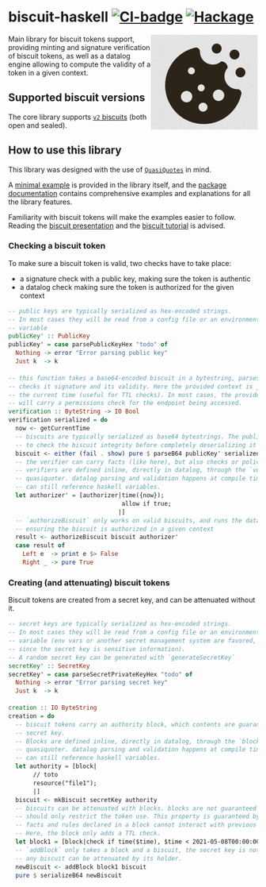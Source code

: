 # biscuit-haskell [![CI-badge][CI-badge]][CI-url] [![Hackage][hackage]][hackage-url]

<img src="https://raw.githubusercontent.com/biscuit-auth/biscuit-haskell/main/assets/biscuit-logo.png" align=right>

Main library for biscuit tokens support, providing minting and signature verification of biscuit tokens, as well as a datalog engine allowing to compute the validity of a token in a given context.

## Supported biscuit versions

The core library supports [`v2` biscuits][v2spec] (both open and sealed).

## How to use this library

This library was designed with the use of [`QuasiQuotes`][quasiquotes] in mind.

A [minimal example][biscuitexample] is provided in the library itself, and the [package documentation][packagedoc] contains comprehensive examples and explanations for all the library features.

Familiarity with biscuit tokens will make the examples easier to follow.
Reading the [biscuit presentation][biscuit] and the [biscuit tutorial][biscuittutorial] is advised.

### Checking a biscuit token

To make sure a biscuit token is valid, two checks have to take place:

- a signature check with a public key, making sure the token is authentic
- a datalog check making sure the token is authorized for the given context

```haskell
-- public keys are typically serialized as hex-encoded strings.
-- In most cases they will be read from a config file or an environment
-- variable
publicKey' :: PublicKey
publicKey' = case parsePublicKeyHex "todo" of
  Nothing -> error "Error parsing public key"
  Just k  -> k

-- this function takes a base64-encoded biscuit in a bytestring, parses it,
-- checks it signature and its validity. Here the provided context is just
-- the current time (useful for TTL checks). In most cases, the provided context
-- will carry a permissions check for the endpoint being accessed.
verification :: ByteString -> IO Bool
verification serialized = do
  now <- getCurrentTime
  -- biscuits are typically serialized as base64 bytestrings. The publicKey is needed
  -- to check the biscuit integrity before completely deserializing it
  biscuit <- either (fail . show) pure $ parseB64 publicKey' serialized
  -- the verifier can carry facts (like here), but also checks or policies.
  -- verifiers are defined inline, directly in datalog, through the `verifier`
  -- quasiquoter. datalog parsing and validation happens at compile time, but
  -- can still reference haskell variables.
  let authorizer' = [authorizer|time({now});
                                allow if true;
                               |]
  -- `authorizeBiscuit` only works on valid biscuits, and runs the datalog verifications
  -- ensuring the biscuit is authorized in a given context
  result <- authorizeBiscuit biscuit authorizer'
  case result of
    Left e  -> print e $> False
    Right _ -> pure True
```

### Creating (and attenuating) biscuit tokens

Biscuit tokens are created from a secret key, and can be attenuated without it.

```haskell
-- secret keys are typically serialized as hex-encoded strings.
-- In most cases they will be read from a config file or an environment
-- variable (env vars or another secret management system are favored,
-- since the secret key is sensitive information).
-- A random secret key can be generated with `generateSecretKey`
secretKey' :: SecretKey
secretKey' = case parseSecretPrivateKeyHex "todo" of
  Nothing -> error "Error parsing secret key"
  Just k  -> k

creation :: IO ByteString
creation = do
  -- biscuit tokens carry an authority block, which contents are guaranteed by the
  -- secret key.
  -- Blocks are defined inline, directly in datalog, through the `block`
  -- quasiquoter. datalog parsing and validation happens at compile time, but
  -- can still reference haskell variables.
  let authority = [block|
       // toto
       resource("file1");
       |]
  biscuit <- mkBiscuit secretKey authority
  -- biscuits can be attenuated with blocks. blocks are not guaranteed by the secret key and
  -- should only restrict the token use. This property is guaranteed by the datalog evaluation:
  -- facts and rules declared in a block cannot interact with previous blocks.
  -- Here, the block only adds a TTL check.
  let block1 = [block|check if time($time), $time < 2021-05-08T00:00:00Z;|]
  -- `addBlock` only takes a block and a biscuit, the secret key is not needed:
  -- any biscuit can be attenuated by its holder.
  newBiscuit <- addBlock block1 biscuit
  pure $ serializeB64 newBiscuit
```

[CI-badge]: https://img.shields.io/github/workflow/status/Divarvel/biscuit-haskell/CI?style=flat-square
[CI-url]: https://github.com/Divarvel/biscuit-haskell/actions
[Hackage]: https://img.shields.io/hackage/v/biscuit-haskell?color=purple&style=flat-square
[hackage-url]: https://hackage.haskell.org/package/biscuit-haskell
[gcouprie]: https://github.com/geal
[biscuit]: https://www.clever-cloud.com/blog/engineering/2021/04/12/introduction-to-biscuit/
[biscuittutorial]: https://www.clever-cloud.com/blog/engineering/2021/04/15/biscuit-tutorial/
[v2spec]: https://github.com/CleverCloud/biscuit/blob/2.0/SPECIFICATIONS.md
[quasiquotes]: https://wiki.haskell.org/Quasiquotation
[biscuitexample]: https://github.com/biscuit-auth/biscuit-haskell/blob/main/biscuit/src/Auth/Biscuit/Example.hs
[packagedoc]: https://hackage.haskell.org/package/biscuit-haskell-0.1.0.0/docs/Auth-Biscuit.html
